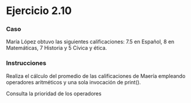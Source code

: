 # Ejercicio 2.10

### Caso

María López obtuvo las siguientes calificaciones: 7.5 en Español, 8 en Matemáticas, 7 Historia y 5 Cívica y ética.

### Instrucciones

Realiza el cálculo del promedio de las calificaciones de Maería empleando operadores aritméticos y una sola invocación de print().

<div class="hint">
  Consulta la prioridad de los operadores
</div>

